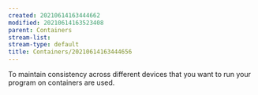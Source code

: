 ```yaml
---
created: 20210614163444662
modified: 20210614163523408
parent: Containers
stream-list: 
stream-type: default
title: Containers/20210614163444656
---
```

To maintain consistency across different devices that you want to run your program on containers are used.
